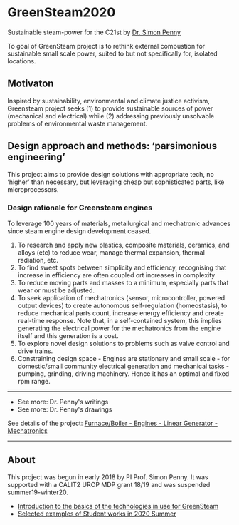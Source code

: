 # GreenSteam2020
Sustainable steam-power for the C21st by [Dr. Simon Penny](http://simonpenny.net)

To goal of GreenSteam project is to rethink external combustion for sustainable small scale power, suited to but not specifically for, isolated locations.

## Motivaton
Inspired by sustainability, environmental and climate justice activism, Greensteam project seeks (1) to provide sustainable sources of power (mechanical and electrical) while (2) addressing previously unsolvable problems of environmental waste management.

## Design approach and methods: ‘parsimonious engineering’ 
This project aims to provide design solutions with appropriate tech, no ‘higher’ than necessary, but leveraging cheap but sophisticated parts, like microprocessors.

### Design rationale for Greensteam engines
To leverage 100 years of materials, metallurgical and mechatronic advances since steam engine design development ceased.

1. To research and apply new plastics, composite materials, ceramics, and alloys (etc) to reduce wear, manage thermal expansion, thermal radiation, etc. 
2. To find sweet spots between simplicity and efficiency, recognising that increase in efficiency are often coupled ort increases in complexity
3. To reduce moving parts and masses to a minimum, especially parts that wear or must be adjusted.
4. To seek application of mechatronics (sensor, microcontroller, powered output devices) to create autonomous self-regulation (homeostasis), to reduce mechanical parts count, increase energy efficiency and create real-time response. Note that, in a self-contained system, this implies generating the electrical power for the mechatronics from the engine itself and this generation is a cost.
5. To explore novel design solutions to problems such as valve control and drive trains. 
6. Constraining design space - Engines are stationary and small scale - for domestic/small community electrical generation and mechanical tasks - pumping, grinding, driving machinery. Hence it has an optimal and fixed rpm range. 

---

- See more: Dr. Penny's writings
- See more: Dr. Penny's drawings

<div class="button-group">
    See details of the project: 
    <a href="#" class="button primary">Furnace/Boiler - </a>
    <a href="#" class="button">Engines - </a>
    <a href="#" class="button">Linear Generator - </a>
    <a href="#" class="button">Mechatronics</a>
</div>

---


## About
This project was begun in early 2018 by PI Prof. Simon Penny. It was supported with a CALIT2 UROP MDP grant 18/19 and was suspended summer19-winter20. 

- [Introduction to the basics of the technologies in use for GreenSteam](#)  
- [Selected examples of Student works in 2020 Summer](#)

